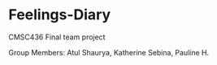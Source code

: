# Feelings-Diary
CMSC436 Final team project

Group Members: Atul Shaurya, Katherine Sebina, Pauline H.
